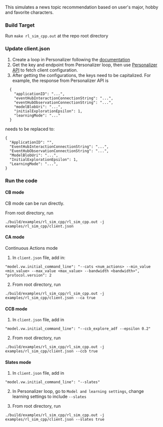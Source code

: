 This simulates a news topic recommendation based on user's major, hobby and favorite characters.

### Build Target
Run `make rl_sim_cpp.out` at the repo root directory

### Update client.json
1. Create a loop in Personalizer following the [documentation](https://docs.microsoft.com/en-us/azure/cognitive-services/personalizer/how-to-create-resource)
2. Get the key and endpoint from Personalizer loop, then use [Personalizer API](https://westus2.dev.cognitive.microsoft.com/docs/services/personalizer-api/operations/GetClientConfiguration) to fetch client configuration.
3. After getting the configurations, the keys need to be capitalized. For example, the response from Personalizer API is
```
  {
    "applicationID": "...",
    "eventHubInteractionConnectionString": "...",
    "eventHubObservationConnectionString": "...",
    "modelBlobUri": "...",
    "initialExplorationEpsilon": 1,
    "learningMode": "..."
  }
```
needs to be replaced to:
```
{
  "ApplicationID": "",
  "EventHubInteractionConnectionString": "...",
  "EventHubObservationConnectionString": "...",
  "ModelBlobUri": "...",
  "InitialExplorationEpsilon": 1,
  "LearningMode": "...",
}
```

### Run the code

#### CB mode
CB mode can be run directly. 

From root directory, run
```
./build/examples/rl_sim_cpp/rl_sim_cpp.out -j examples/rl_sim_cpp/client.json
```

#### CA mode
Continuous Actions mode

1. In `client.json` file, add in:
```
"model.vw.initial_command_line": "--cats <num_actions> --min_value <min_value> --max_value <max_value> --bandwidth <bandwidth>",
"protocol.version": 2
```

2. From root directory, run 
```
./build/examples/rl_sim_cpp/rl_sim_cpp.out -j examples/rl_sim_cpp/client.json --ca true
```

#### CCB mode
1. In `client.json` file, add in 
```
"model.vw.initial_command_line": "--ccb_explore_adf --epsilon 0.2"
```

2. From root directory, run 
```
./build/examples/rl_sim_cpp/rl_sim_cpp.out -j examples/rl_sim_cpp/client.json --ccb true
```

#### Slates mode
1. In `client.json` file, add in
```
"model.vw.initial_command_line": "--slates"
```

2. In Personalizer loop, go to `Model and learning settings`, change learning settings to include `--slates`

3. From root directory, run 
```
./build/examples/rl_sim_cpp/rl_sim_cpp.out -j examples/rl_sim_cpp/client.json --slates true
```